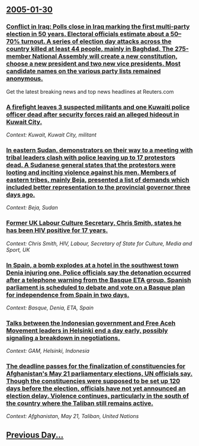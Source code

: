 ## [2005-01-30](/news/2005/01/30/index.md)

### [ Conflict in Iraq: Polls close in Iraq marking the first multi-party election in 50 years. Electoral officials estimate about a 50&ndash;70% turnout. A series of election day attacks across the country killed at least 44 people, mainly in Baghdad. The 275-member National Assembly will create a new constitution, choose a new president and two new vice presidents. Most candidate names on the various party lists remained anonymous. ](/news/2005/01/30/conflict-in-iraq-p-polls-close-in-iraq-marking-the-first-multi-party-election-in-50-years-electoral-officials-estimate-about-a-50-ndash-70.md)
Get the latest breaking news and top news headlines at Reuters.com

### [ A firefight leaves 3 suspected militants and one Kuwaiti police officer dead after security forces raid an alleged hideout in Kuwait City. ](/news/2005/01/30/a-firefight-leaves-3-suspected-militants-and-one-kuwaiti-police-officer-dead-after-security-forces-raid-an-alleged-hideout-in-kuwait-city.md)
_Context: Kuwait, Kuwait City, militant_

### [ In eastern Sudan, demonstrators on their way to a meeting with tribal leaders clash with police leaving up to 17 protestors dead. A Sudanese general states that the protestors were looting and inciting violence against his men. Members of eastern tribes, mainly Beja, presented a list of demands which included better representation to the provincial governor three days ago. ](/news/2005/01/30/in-eastern-sudan-demonstrators-on-their-way-to-a-meeting-with-tribal-leaders-clash-with-police-leaving-up-to-17-protestors-dead-a-sudanes.md)
_Context: Beja, Sudan_

### [ Former UK Labour Culture Secretary, Chris Smith, states he has been HIV positive for 17 years. ](/news/2005/01/30/former-uk-labour-culture-secretary-chris-smith-states-he-has-been-hiv-positive-for-17-years.md)
_Context: Chris Smith, HIV, Labour, Secretary of State for Culture, Media and Sport, UK_

### [ In Spain, a bomb explodes at a hotel in the southwest town Denia injuring one. Police officials say the detonation occurred after a telephone warning from the Basque ETA group. Spanish parliament is scheduled to debate and vote on a Basque plan for independence from Spain in two days. ](/news/2005/01/30/in-spain-a-bomb-explodes-at-a-hotel-in-the-southwest-town-denia-injuring-one-police-officials-say-the-detonation-occurred-after-a-telepho.md)
_Context: Basque, Denia, ETA, Spain_

### [ Talks between the Indonesian government and Free Aceh Movement leaders in Helsinki end a day early, possibly signaling a breakdown in negotiations. ](/news/2005/01/30/talks-between-the-indonesian-government-and-free-aceh-movement-leaders-in-helsinki-end-a-day-early-possibly-signaling-a-breakdown-in-negot.md)
_Context: GAM, Helsinki, Indonesia_

### [ The deadline passes for the finalization of constituencies for Afghanistan's May 21 parliamentary elections, UN officials say.  Though the constituencies were supposed to be set up 120 days before the election, officials have not yet announced an election delay. Violence continues, particularly in the south of the country where the Taliban still remains active. ](/news/2005/01/30/the-deadline-passes-for-the-finalization-of-constituencies-for-afghanistan-s-may-21-parliamentary-elections-un-officials-say-though-the.md)
_Context: Afghanistan, May 21, Taliban, United Nations_

## [Previous Day...](/news/2005/01/29/index.md)

